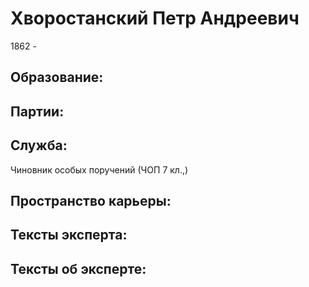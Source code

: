 # Хворостанский Петр Андреевич
1862 - 

## Образование:
## Партии:
## Служба:
Чиновник особых поручений (ЧОП 7 кл.,) 
## Пространство карьеры:
## Тексты эксперта:
## Тексты об эксперте:
